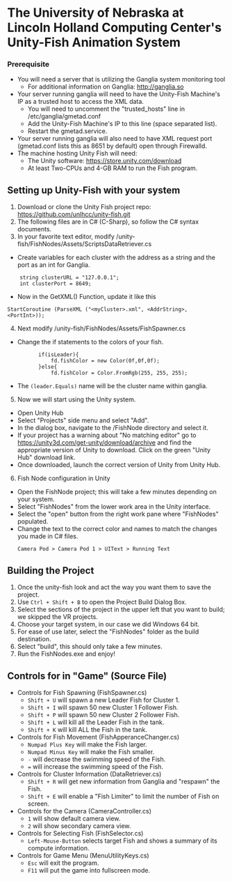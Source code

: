 # The University of Nebraska at Lincoln Holland Computing Center's Unity-Fish Animation System

### Prerequisite
* You will need a server that is utilizing the Ganglia system monitoring tool
  * For additional information on Ganglia: http://ganglia.so
* Your server running ganglia will need to have the Unity-Fish Machine's IP as a trusted host to access the XML data.
  * You will need to uncomment the "trusted_hosts" line in /etc/ganglia/gmetad.conf
  * Add the Unity-Fish Machine's IP to this line (space separated list).
  * Restart the gmetad.service.
* Your server running ganglia will also need to have XML request port (gmetad.conf lists this as 8651 by default) open through Firewalld.
* The machine hosting Unity Fish will need:
  * The Unity software: https://store.unity.com/download
  * At least Two-CPUs and 4-GB RAM to run the Fish program.

## Setting up Unity-Fish with your system

1. Download or clone the Unity Fish project repo: https://github.com/unlhcc/unity-fish.git
2. The following files are in C# (C-Sharp), so follow the C# syntax documents.
3. In your favorite text editor, modify /unity-fish/FishNodes/Assets/ScriptsDataRetriever.cs
  * Create variables for each cluster with the address as a string and the port as an int for Ganglia.
  ``` FishSpawner fishSpawner;
      string clusterURL = "127.0.0.1";
      int clusterPort = 8649;
  ```
  * Now in the GetXML() Function,  update it like this
  
  ```
  StartCoroutine (ParseXML ("<myCluster>.xml", <AddrString>, <PortInt>));
  ```
4. Next modify /unity-fish/FishNodes/Assets/FishSpawner.cs
  * Change the if statements to the colors of your fish.
  ```if (leader.Equals ("myCluster")) {
			if(isLeader){
				fd.fishColor = new Color(0f,0f,0f);
			}else{
				fd.fishColor = Color.FromRgb(255, 255, 255);
  ```
  
  * The `(leader.Equals)` name will be the cluster name within ganglia.
5. Now we will start using the Unity system.
  * Open Unity Hub
  * Select "Projects" side menu and select "Add".
  * In the dialog box, navigate to the /FishNode directory and select it.
  * If your project has a warning about "No matching editor" go to https://unity3d.com/get-unity/download/archive and find the appropriate version of Unity to download. Click on the green "Unity Hub" download link.
  * Once downloaded, launch the correct version of Unity from Unity Hub.
6. Fish Node configuration in Unity
  * Open the FishNode project; this will take a few minutes depending on your system.
  * Select "FishNodes" from the lower work area in the Unity interface.
  * Select the "open" button from the right work pane where "FishNodes" populated.
  * Change the text to the correct color and names to match the changes you made in C# files.
  	```
	Camera Pod > Camera Pod 1 > UIText > Running Text
	```
## Building the Project

1. Once the unity-fish look and act the way you want them to save the project.
2. Use `Ctrl + Shift + B` to open the Project Build Dialog Box.
3. Select the sections of the project in the upper left that you want to build; we skipped the VR projects.
3. Choose your target system, in our case we did Windows 64 bit.
4. For ease of use later, select the "FishNodes" folder as the build destination.
5. Select "build", this should only take a few minutes.
6. Run the FishNodes.exe and enjoy!

## Controls for in "Game" (Source File)

* Controls for Fish Spawning (FishSpawner.cs)
  * `Shift + U` will spawn a new Leader Fish for Cluster 1.
  * `Shift + I` will spawn 50 new Cluster 1 Follower Fish.
  * `Shift + P` will spawn 50 new Cluster 2 Follower Fish.
  * `Shift + L` will kill all the Leader Fish in the tank.
  * `Shift + K` will kill ALL the Fish in the tank.
* Controls for Fish Movement (FishApperanceChanger.cs)
  * `Numpad Plus Key` will make the Fish larger.
  * `Numpad Minus Key` will make the Fish smaller.
  * `-` will decrease the swimming speed of the Fish.
  * `=` will increase the swimming speed of the Fish.
* Controls for Cluster Information (DataRetriever.cs)
  * `Shift + R` will get new information from Ganglia and "respawn" the Fish.
  * `Shift + E` will enable a "Fish Limiter" to limit the number of Fish on screen.
* Controls for the Camera (CameraController.cs)
  * `1` will show default camera view.
  * `2` will show secondary camera view.
* Controls for Selecting Fish (FishSelector.cs)
  * `Left-Mouse-Button` selects target Fish and shows a summary of its compute information.
* Controls for Game Menu (MenuUtilityKeys.cs)
  * `Esc` will exit the program.
  * `F11` will put the game into fullscreen mode.

